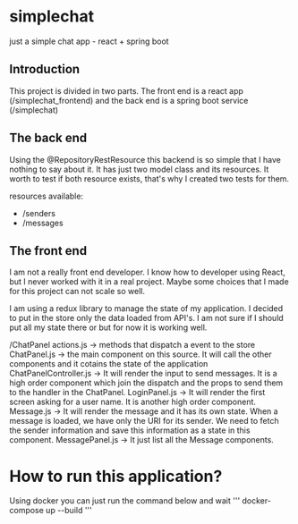 # simplechat
just a simple chat app - react + spring boot

## Introduction
This project is divided in two parts. 
The front end is a react app (/simplechat_frontend) and the back end is a spring boot service (/simplechat)


## The back end
Using the @RepositoryRestResource this backend is so simple that I have nothing to say about it. 
It has just two model class and its resources. 
It worth to test if both resource exists, that's why I created two tests for them.

resources available: 
  * /senders
  * /messages


## The front end
I am not a really front end developer. I know how to developer using React, but I never worked with it in a real project.
Maybe some choices that I made for this project can not scale so well. 

I am using a redux library to manage the state of my application. I decided to put in the store only the data loaded from API's.
I am not sure if I should put all my state there or but for now it is working well. 


/ChatPanel
   actions.js  -> methods that dispatch a event to the store
   ChatPanel.js -> the main component on this source. It will call the other components and it cotains the state of the application
   ChatPanelController.js -> It will render the input to send messages. It is a high order component which join the dispatch and the props to send them to the handler in the ChatPanel.
   LoginPanel.js -> It will render the first screen asking for a user name. It is another high order component.
   Message.js -> It will render the message and it has its own state. When a message is loaded, we have only the URI for its sender. We need to fetch the sender information and save this information as a state in this component.
   MessagePanel.js -> It just list all the Message components.
   
# How to run this application?
Using docker you can just run the command below and wait
''' docker-compose up --build '''

